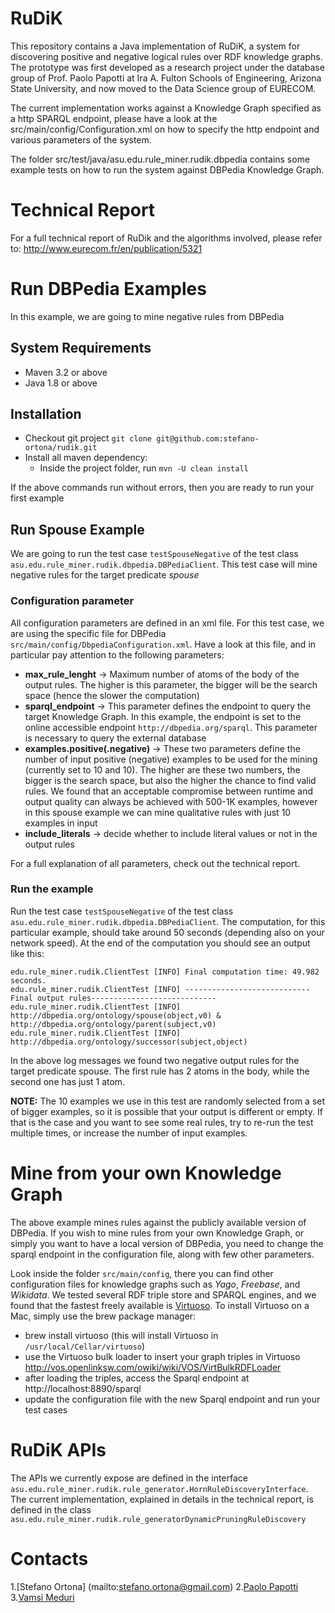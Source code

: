 # RuDiK

This repository contains a Java implementation of RuDiK, a system for discovering positive and negative logical rules over RDF knowledge graphs.
The prototype was first developed as a research project under the database group of Prof. Paolo Papotti at Ira A. Fulton Schools of Engineering, Arizona State University, and now moved to the Data Science group of EURECOM.

The current implementation works against a Knowledge Graph specified as a http SPARQL endpoint, please have a look at the src/main/config/Configuration.xml on how to specify the http endpoint and various parameters of the system.

The folder src/test/java/asu.edu.rule_miner.rudik.dbpedia contains some example tests on how to run the system against DBPedia Knowledge Graph.

# Technical Report

For a full technical report of RuDik and the algorithms involved, please refer to: http://www.eurecom.fr/en/publication/5321

# Run DBPedia Examples
 
 In this example, we are going to mine negative rules from DBPedia
 
## System Requirements

- Maven 3.2 or above
- Java 1.8 or above

## Installation

- Checkout git project `git clone git@github.com:stefano-ortona/rudik.git`
- Install all maven dependency:
  - Inside the project folder, run `mvn -U clean install`

If the above commands run without errors, then you are ready to run your first example

## Run Spouse Example

We are going to run the test case `testSpouseNegative` of the test class `asu.edu.rule_miner.rudik.dbpedia.DBPediaClient`. This test case will mine negative rules for the target predicate _spouse_

### Configuration parameter

All configuration parameters are defined in an xml file. For this test case, we are using the specific file for DBPedia `src/main/config/DbpediaConfiguration.xml`. Have a look at this file, and in particular pay attention to the following parameters:

- **max_rule_lenght** -> Maximum number of atoms of the body of the output rules. The higher is this parameter, the bigger will be the search space (hence the slower the computation)
- **sparql_endpoint** -> This parameter defines the endpoint to query the target Knowledge Graph. In this example, the endpoint is set to the online accessible endpoint `http://dbpedia.org/sparql`. This parameter is necessary to query the external database
- **examples.positive(.negative)** -> These two parameters define the number of input positive (negative) examples to be used for the mining (currently set to 10 and 10). The higher are these two numbers, the bigger is the search space, but also the higher the chance to find valid rules. We found that an acceptable compromise between runtime and output quality can always be achieved with 500-1K examples, however in this spouse example we can mine qualitative rules with just 10 examples in input
- **include_literals** -> decide whether to include literal values or not in the output rules

For a full explanation of all parameters, check out the technical report.

### Run the example

Run the test case `testSpouseNegative` of the test class `asu.edu.rule_miner.rudik.dbpedia.DBPediaClient`. The computation, for this particular example, should take around 50 seconds (depending also on your network speed). At the end of the computation you should see an output like this:

```edu.rule_miner.rudik.ClientTest [INFO] ----------------------------COMPUTATION ENDED----------------------------
edu.rule_miner.rudik.ClientTest [INFO] Final computation time: 49.982 seconds.
edu.rule_miner.rudik.ClientTest [INFO] ----------------------------Final output rules----------------------------
edu.rule_miner.rudik.ClientTest [INFO] http://dbpedia.org/ontology/spouse(object,v0) & http://dbpedia.org/ontology/parent(subject,v0)
edu.rule_miner.rudik.ClientTest [INFO] http://dbpedia.org/ontology/successor(subject,object)
```

In the above log messages we found two negative output rules for the target predicate spouse. The first rule has 2 atoms in the body, while the second one has just 1 atom.

**NOTE:** The 10 examples we use in this test are randomly selected from a set of bigger examples, so it is possible that your output is different or empty. If that is the case and you want to see some real rules, try to re-run the test multiple times, or increase the number of input examples.

# Mine from your own Knowledge Graph

The above example mines rules against the publicly available version of DBPedia. If you wish to mine rules from your own Knowledge Graph, or simply you want to have a local version of DBPedia, you need to change the sparql endpoint in the configuration file, along with few other parameters.

Look inside the folder `src/main/config`, there you can find other configuration files for knowledge graphs such as _Yago_, _Freebase_, and _Wikidata_. We tested several RDF triple store and SPARQL engines, and we found that the fastest freely available is [Virtuoso](https://virtuoso.openlinksw.com/). To install Virtuoso on a Mac, simply use the brew package manager:

- brew install virtuoso (this will install Virtuoso in `/usr/local/Cellar/virtuoso`)
- use the Virtuoso bulk loader to insert your graph triples in Virtuoso http://vos.openlinksw.com/owiki/wiki/VOS/VirtBulkRDFLoader
- after loading the triples, access the Sparql endpoint at http://localhost:8890/sparql
- update the configuration file with the new Sparql endpoint and run your test cases

# RuDiK APIs

The APIs we currently expose are defined in the interface `asu.edu.rule_miner.rudik.rule_generator.HornRuleDiscoveryInterface`. The current implementation, explained in details in the technical report, is defined in the class `asu.edu.rule_miner.rudik.rule_generatorDynamicPruningRuleDiscovery`

# Contacts

1.[Stefano Ortona]	(mailto:stefano.ortona@gmail.com)
2.[Paolo Papotti](mailto:paolo.papotti@eurecom.fr)
3.[Vamsi Meduri](mailto.vamsikrishna1902@gmail.com)